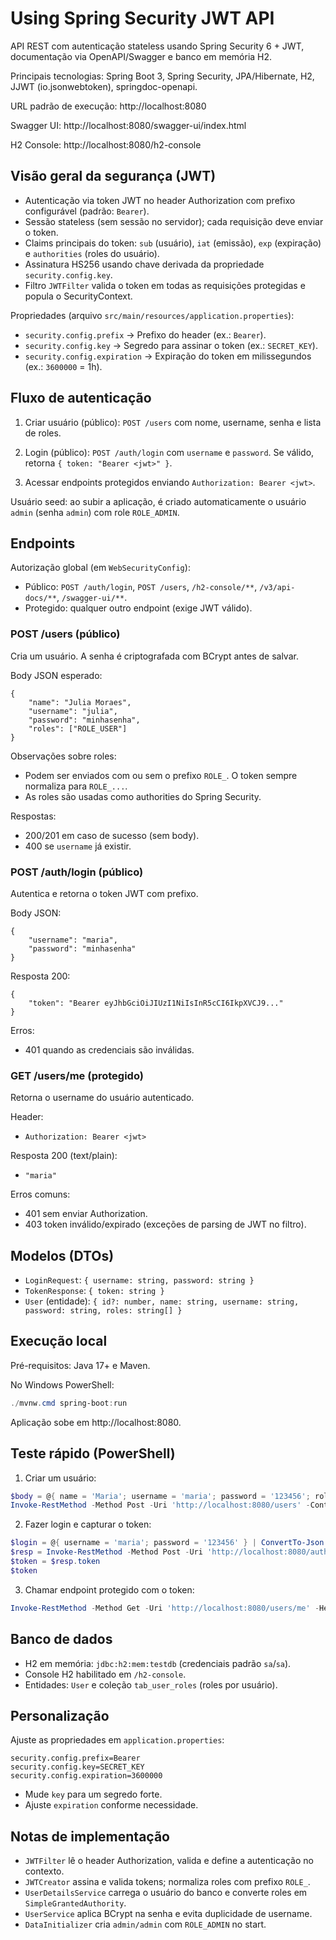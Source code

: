 # Using Spring Security JWT API

API REST com autenticação stateless usando Spring Security 6 + JWT, documentação via OpenAPI/Swagger e banco em memória H2.

Principais tecnologias: Spring Boot 3, Spring Security, JPA/Hibernate, H2, JJWT (io.jsonwebtoken), springdoc-openapi.

URL padrão de execução: http://localhost:8080

Swagger UI: http://localhost:8080/swagger-ui/index.html

H2 Console: http://localhost:8080/h2-console

## Visão geral da segurança (JWT)

- Autenticação via token JWT no header Authorization com prefixo configurável (padrão: `Bearer`).
- Sessão stateless (sem sessão no servidor); cada requisição deve enviar o token.
- Claims principais do token: `sub` (usuário), `iat` (emissão), `exp` (expiração) e `authorities` (roles do usuário).
- Assinatura HS256 usando chave derivada da propriedade `security.config.key`.
- Filtro `JWTFilter` valida o token em todas as requisições protegidas e popula o SecurityContext.

Propriedades (arquivo `src/main/resources/application.properties`):

- `security.config.prefix` → Prefixo do header (ex.: `Bearer`).
- `security.config.key` → Segredo para assinar o token (ex.: `SECRET_KEY`).
- `security.config.expiration` → Expiração do token em milissegundos (ex.: `3600000` = 1h).

## Fluxo de autenticação

1) Criar usuário (público): `POST /users` com nome, username, senha e lista de roles.

2) Login (público): `POST /auth/login` com `username` e `password`. Se válido, retorna `{ token: "Bearer <jwt>" }`.

3) Acessar endpoints protegidos enviando `Authorization: Bearer <jwt>`.

Usuário seed: ao subir a aplicação, é criado automaticamente o usuário `admin` (senha `admin`) com role `ROLE_ADMIN`.

## Endpoints

Autorização global (em `WebSecurityConfig`):

- Público: `POST /auth/login`, `POST /users`, `/h2-console/**`, `/v3/api-docs/**`, `/swagger-ui/**`.
- Protegido: qualquer outro endpoint (exige JWT válido).

### POST /users (público)

Cria um usuário. A senha é criptografada com BCrypt antes de salvar.

Body JSON esperado:

```
{
	"name": "Julia Moraes",
	"username": "julia",
	"password": "minhasenha",
	"roles": ["ROLE_USER"]
}
```

Observações sobre roles:
- Podem ser enviados com ou sem o prefixo `ROLE_`. O token sempre normaliza para `ROLE_...`.
- As roles são usadas como authorities do Spring Security.

Respostas:
- 200/201 em caso de sucesso (sem body).
- 400 se `username` já existir.

### POST /auth/login (público)

Autentica e retorna o token JWT com prefixo.

Body JSON:

```
{
	"username": "maria",
	"password": "minhasenha"
}
```

Resposta 200:

```
{
	"token": "Bearer eyJhbGciOiJIUzI1NiIsInR5cCI6IkpXVCJ9..."
}
```

Erros:
- 401 quando as credenciais são inválidas.

### GET /users/me (protegido)

Retorna o username do usuário autenticado.

Header:
- `Authorization: Bearer <jwt>`

Resposta 200 (text/plain):
- `"maria"`

Erros comuns:
- 401 sem enviar Authorization.
- 403 token inválido/expirado (exceções de parsing de JWT no filtro).

## Modelos (DTOs)

- `LoginRequest`: `{ username: string, password: string }`
- `TokenResponse`: `{ token: string }`
- `User` (entidade): `{ id?: number, name: string, username: string, password: string, roles: string[] }`

## Execução local

Pré-requisitos: Java 17+ e Maven.

No Windows PowerShell:

```powershell
./mvnw.cmd spring-boot:run
```

Aplicação sobe em http://localhost:8080.

## Teste rápido (PowerShell)

1) Criar um usuário:

```powershell
$body = @{ name = 'Maria'; username = 'maria'; password = '123456'; roles = @('ROLE_USER') } | ConvertTo-Json
Invoke-RestMethod -Method Post -Uri 'http://localhost:8080/users' -ContentType 'application/json' -Body $body
```

2) Fazer login e capturar o token:

```powershell
$login = @{ username = 'maria'; password = '123456' } | ConvertTo-Json
$resp = Invoke-RestMethod -Method Post -Uri 'http://localhost:8080/auth/login' -ContentType 'application/json' -Body $login
$token = $resp.token
$token
```

3) Chamar endpoint protegido com o token:

```powershell
Invoke-RestMethod -Method Get -Uri 'http://localhost:8080/users/me' -Headers @{ Authorization = $token }
```

## Banco de dados

- H2 em memória: `jdbc:h2:mem:testdb` (credenciais padrão `sa`/`sa`).
- Console H2 habilitado em `/h2-console`.
- Entidades: `User` e coleção `tab_user_roles` (roles por usuário).

## Personalização

Ajuste as propriedades em `application.properties`:

```
security.config.prefix=Bearer
security.config.key=SECRET_KEY
security.config.expiration=3600000
```

- Mude `key` para um segredo forte.
- Ajuste `expiration` conforme necessidade.

## Notas de implementação

- `JWTFilter` lê o header Authorization, valida e define a autenticação no contexto.
- `JWTCreator` assina e valida tokens; normaliza roles com prefixo `ROLE_`.
- `UserDetailsService` carrega o usuário do banco e converte roles em `SimpleGrantedAuthority`.
- `UserService` aplica BCrypt na senha e evita duplicidade de username.
- `DataInitializer` cria `admin/admin` com `ROLE_ADMIN` no start.

